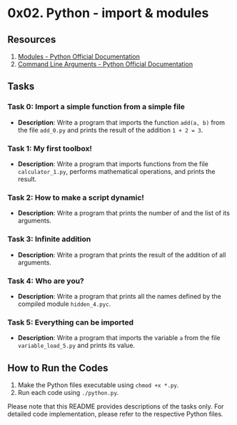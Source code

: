 # 0x02. Python - import & modules

## Resources

1. [Modules - Python Official Documentation](https://docs.python.org/3/tutorial/modules.html)
2. [Command Line Arguments - Python Official Documentation](https://docs.python.org/3/tutorial/stdlib.html#command-line-arguments)

## Tasks

### Task 0: Import a simple function from a simple file

- **Description**: Write a program that imports the function `add(a, b)` from the file `add_0.py` and prints the result of the addition `1 + 2 = 3`.

### Task 1: My first toolbox!

- **Description**: Write a program that imports functions from the file `calculator_1.py`, performs mathematical operations, and prints the result.

### Task 2: How to make a script dynamic!

- **Description**: Write a program that prints the number of and the list of its arguments.

### Task 3: Infinite addition

- **Description**: Write a program that prints the result of the addition of all arguments.

### Task 4: Who are you?

- **Description**: Write a program that prints all the names defined by the compiled module `hidden_4.pyc`.

### Task 5: Everything can be imported

- **Description**: Write a program that imports the variable `a` from the file `variable_load_5.py` and prints its value.

## How to Run the Codes

1. Make the Python files executable using ```chmod +x *.py```.
2. Run each code using ```./python.py```.

Please note that this README provides descriptions of the tasks only. For detailed code implementation, please refer to the respective Python files.

